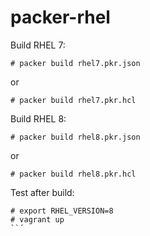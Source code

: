 # packer-rhel

Build RHEL 7:

```console
# packer build rhel7.pkr.json
```

or

```console
# packer build rhel7.pkr.hcl
```

Build RHEL 8:

```console
# packer build rhel8.pkr.json
```

or

```console
# packer build rhel8.pkr.hcl
```

Test after build:

```console
# export RHEL_VERSION=8
# vagrant up
``´